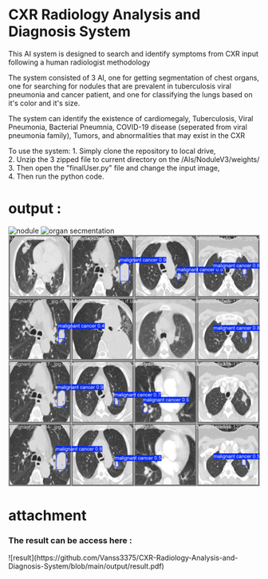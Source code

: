 <h1>CXR Radiology Analysis and Diagnosis System</h1>

<p>This AI system is designed to search and identify symptoms from CXR input following a human radiologist methodology</p>
<p>The system consisted of 3 AI, one for getting segmentation of chest organs, one for searching for nodules that are prevalent in tuberculosis viral pneumonia and cancer patient, and one for classifying the lungs based on it's color and it's size.</p>
<p>The system can identify the existence of cardiomegaly, Tuberculosis, Viral Pneumonia, Bacterial Pneumnia, COVID-19 disease (seperated from viral pneumonia family), Tumors, and abnormalities that may exist in the CXR</p>
<p>To use the system:
  1. Simply clone the repository to local drive, </br>
  2. Unzip the 3 zipped file to current directory on the /AIs/NoduleV3/weights/ </br>
  3. Then open the "finalUser.py" file and change the input image,</br>
  4. Then run the python code.</p>

# output :
![nodule](https://github.com/Vanss3375/CXR-Radiology-Analysis-and-Diagnosis-System/blob/main/output/nodule.jpg)
![organ secmentation](https://github.com/Vanss3375/CXR-Radiology-Analysis-and-Diagnosis-System/blob/main/output/segmentation.jpg)
![malignant cancer](https://github.com/Vanss3375/CXR-Radiology-Analysis-and-Diagnosis-System/blob/main/hasil%20dari%20train%20new%20dataset%20malignant%20cancer/result/hasil-test-sample/val_batch0_pred.jpg)

# attachment

<h3>The result can be access here : </h3>
![result](https://github.com/Vanss3375/CXR-Radiology-Analysis-and-Diagnosis-System/blob/main/output/result.pdf)

